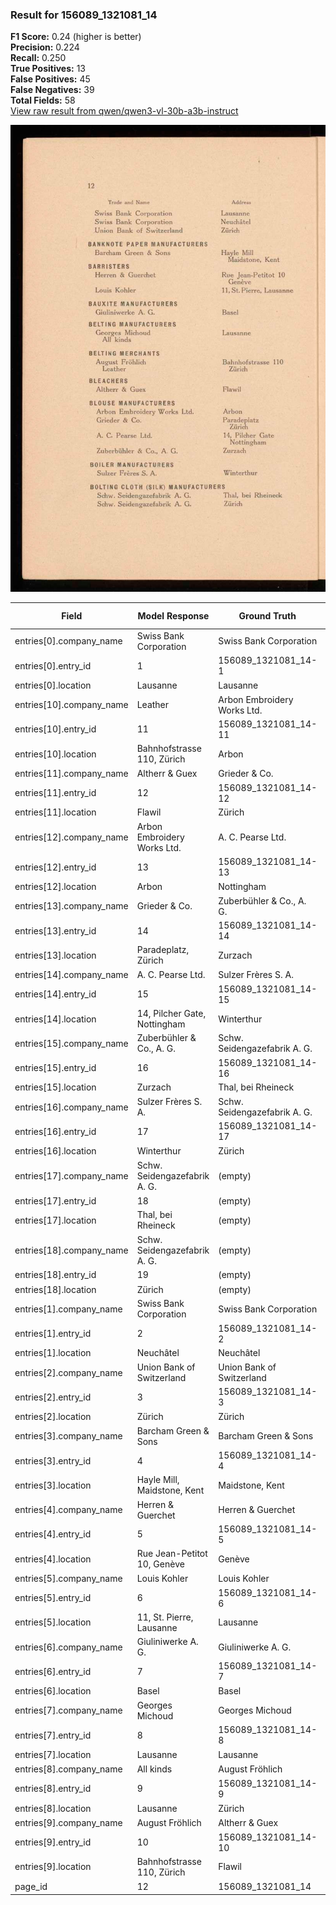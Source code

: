 ### Result for 156089_1321081_14
**F1 Score:** 0.24 (higher is better)<br>**Precision:** 0.224<br>**Recall:** 0.250<br>**True Positives:** 13<br>**False Positives:** 45<br>**False Negatives:** 39<br>**Total Fields:** 58<br>[View raw result from qwen/qwen3-vl-30b-a3b-instruct](https://github.com/RISE-UNIBAS/humanities_data_benchmark/blob/main/results/2025-10-28/T0398/request_T0398_156089_1321081_14.json)

<img src="https://github.com/RISE-UNIBAS/humanities_data_benchmark/blob/main/benchmarks/company_lists/images/156089_1321081_14.jpg?raw=true" alt="156089_1321081_14" width="600px">

| Field | Model Response | Ground Truth | Fuzzy Score | Match |
|-------|----------------|--------------|-------------|-------|
| entries[0].company_name | Swiss Bank Corporation | Swiss Bank Corporation | 1.000 | ✅ |
| entries[0].entry_id | 1 | 156089_1321081_14-1 | 0.100 | ❌ |
| entries[0].location | Lausanne | Lausanne | 1.000 | ✅ |
| entries[10].company_name | Leather | Arbon Embroidery Works Ltd. | 0.118 | ❌ |
| entries[10].entry_id | 11 | 156089_1321081_14-11 | 0.182 | ❌ |
| entries[10].location | Bahnhofstrasse 110, Zürich | Arbon | 0.065 | ❌ |
| entries[11].company_name | Altherr & Guex | Grieder & Co. | 0.370 | ❌ |
| entries[11].entry_id | 12 | 156089_1321081_14-12 | 0.182 | ❌ |
| entries[11].location | Flawil | Zürich | 0.167 | ❌ |
| entries[12].company_name | Arbon Embroidery Works Ltd. | A. C. Pearse Ltd. | 0.455 | ❌ |
| entries[12].entry_id | 13 | 156089_1321081_14-13 | 0.182 | ❌ |
| entries[12].location | Arbon | Nottingham | 0.267 | ❌ |
| entries[13].company_name | Grieder & Co. | Zuberbühler & Co., A. G. | 0.486 | ❌ |
| entries[13].entry_id | 14 | 156089_1321081_14-14 | 0.182 | ❌ |
| entries[13].location | Paradeplatz, Zürich | Zurzach | 0.308 | ❌ |
| entries[14].company_name | A. C. Pearse Ltd. | Sulzer Frères S. A. | 0.278 | ❌ |
| entries[14].entry_id | 15 | 156089_1321081_14-15 | 0.182 | ❌ |
| entries[14].location | 14, Pilcher Gate, Nottingham | Winterthur | 0.263 | ❌ |
| entries[15].company_name | Zuberbühler & Co., A. G. | Schw. Seidengazefabrik A. G. | 0.346 | ❌ |
| entries[15].entry_id | 16 | 156089_1321081_14-16 | 0.182 | ❌ |
| entries[15].location | Zurzach | Thal, bei Rheineck | 0.160 | ❌ |
| entries[16].company_name | Sulzer Frères S. A. | Schw. Seidengazefabrik A. G. | 0.340 | ❌ |
| entries[16].entry_id | 17 | 156089_1321081_14-17 | 0.182 | ❌ |
| entries[16].location | Winterthur | Zürich | 0.250 | ❌ |
| entries[17].company_name | Schw. Seidengazefabrik A. G. | (empty) | 0.000 | ❌ |
| entries[17].entry_id | 18 | (empty) | 0.000 | ❌ |
| entries[17].location | Thal, bei Rheineck | (empty) | 0.000 | ❌ |
| entries[18].company_name | Schw. Seidengazefabrik A. G. | (empty) | 0.000 | ❌ |
| entries[18].entry_id | 19 | (empty) | 0.000 | ❌ |
| entries[18].location | Zürich | (empty) | 0.000 | ❌ |
| entries[1].company_name | Swiss Bank Corporation | Swiss Bank Corporation | 1.000 | ✅ |
| entries[1].entry_id | 2 | 156089_1321081_14-2 | 0.100 | ❌ |
| entries[1].location | Neuchâtel | Neuchâtel | 1.000 | ✅ |
| entries[2].company_name | Union Bank of Switzerland | Union Bank of Switzerland | 1.000 | ✅ |
| entries[2].entry_id | 3 | 156089_1321081_14-3 | 0.100 | ❌ |
| entries[2].location | Zürich | Zürich | 1.000 | ✅ |
| entries[3].company_name | Barcham Green & Sons | Barcham Green & Sons | 1.000 | ✅ |
| entries[3].entry_id | 4 | 156089_1321081_14-4 | 0.100 | ❌ |
| entries[3].location | Hayle Mill, Maidstone, Kent | Maidstone, Kent | 0.714 | ❌ |
| entries[4].company_name | Herren & Guerchet | Herren & Guerchet | 1.000 | ✅ |
| entries[4].entry_id | 5 | 156089_1321081_14-5 | 0.100 | ❌ |
| entries[4].location | Rue Jean-Petitot 10, Genève | Genève | 0.364 | ❌ |
| entries[5].company_name | Louis Kohler | Louis Kohler | 1.000 | ✅ |
| entries[5].entry_id | 6 | 156089_1321081_14-6 | 0.100 | ❌ |
| entries[5].location | 11, St. Pierre, Lausanne | Lausanne | 0.500 | ❌ |
| entries[6].company_name | Giuliniwerke A. G. | Giuliniwerke A. G. | 1.000 | ✅ |
| entries[6].entry_id | 7 | 156089_1321081_14-7 | 0.100 | ❌ |
| entries[6].location | Basel | Basel | 1.000 | ✅ |
| entries[7].company_name | Georges Michoud | Georges Michoud | 1.000 | ✅ |
| entries[7].entry_id | 8 | 156089_1321081_14-8 | 0.100 | ❌ |
| entries[7].location | Lausanne | Lausanne | 1.000 | ✅ |
| entries[8].company_name | All kinds | August Fröhlich | 0.250 | ❌ |
| entries[8].entry_id | 9 | 156089_1321081_14-9 | 0.100 | ❌ |
| entries[8].location | Lausanne | Zürich | 0.000 | ❌ |
| entries[9].company_name | August Fröhlich | Altherr & Guex | 0.207 | ❌ |
| entries[9].entry_id | 10 | 156089_1321081_14-10 | 0.182 | ❌ |
| entries[9].location | Bahnhofstrasse 110, Zürich | Flawil | 0.125 | ❌ |
| page_id | 12 | 156089_1321081_14 | 0.211 | ❌ |
